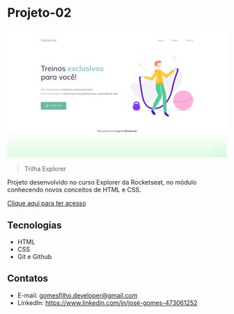 # Projeto-02 

![preview](./.github/preview.png)

> Trilha Explorer

Projeto desenvolvido no curso Explorer da Rocketseat, no módulo conhecendo novos conceitos de HTML e CSS.

<a target="_blank"
     href="https://gomesfilho-developer.github.io/projeto-02/">
          Clique aqui para ter acesso
        </a>

## Tecnologias

- HTML
- CSS
- Git e Github

## Contatos

- E-mail: gomesfilho.developer@gmail.com
- LinkedIn: https://www.linkedin.com/in/josé-gomes-473061252
